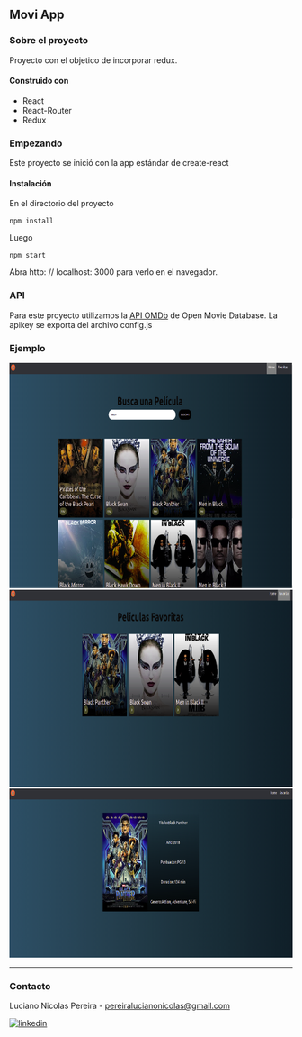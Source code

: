 ## Movi App


### Sobre el proyecto

Proyecto con el objetico de incorporar redux.   


#### Construido con

- React
- React-Router
- Redux

### Empezando

Este proyecto se inició con la app estándar de create-react

#### Instalación

En el directorio del proyecto

```shell
npm install
```

Luego

```shell
npm start
```
Abra http: // localhost: 3000 para verlo en el navegador.

### API

Para este proyecto utilizamos la [API OMDb](http://www.omdbapi.com/) de Open Movie Database. La apikey se exporta del archivo config.js

### Ejemplo

<img src='./src/Captura de pantalla de 2021-08-08 20-11-38.png' width='800' height='400' aling='center'>
<img src='./src/Captura de pantalla de 2021-08-08 20-12-54.png' width='800' height='350' aling='center'>
<img src='./src/Captura de pantalla de 2021-08-08 20-13-19.png' width='800' height='300' aling='center'>

---
### Contacto

Luciano Nicolas Pereira - pereiralucianonicolas@gmail.com

<p aling='center'>
  <a href='https://www.linkedin.com/in/luciano-nicolas-pereira-dev'>
    <img src='https://cdn.jsdelivr.net/npm/simple-icons@3.0.1/icons/linkedin.svg' alt='linkedin' height='40' aling='center'>
  </a>
</p>